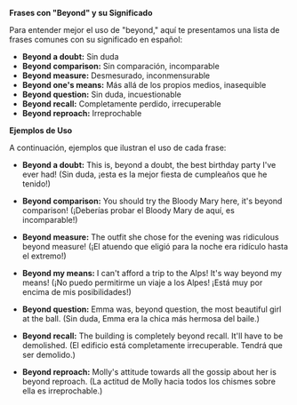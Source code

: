 

**Frases con "Beyond" y su Significado**

Para entender mejor el uso de "beyond," aquí te presentamos una lista de frases comunes con su significado en español:

*   **Beyond a doubt:** Sin duda
*   **Beyond comparison:** Sin comparación, incomparable
*   **Beyond measure:** Desmesurado, inconmensurable
*   **Beyond one's means:** Más allá de los propios medios, inasequible
*   **Beyond question:** Sin duda, incuestionable
*   **Beyond recall:** Completamente perdido, irrecuperable
*   **Beyond reproach:** Irreprochable

**Ejemplos de Uso**

A continuación, ejemplos que ilustran el uso de cada frase:

*   **Beyond a doubt:** This is, beyond a doubt, the best birthday party I've ever had! (Sin duda, ¡esta es la mejor fiesta de cumpleaños que he tenido!)

*   **Beyond comparison:** You should try the Bloody Mary here, it's beyond comparison! (¡Deberías probar el Bloody Mary de aquí, es incomparable!)

*   **Beyond measure:** The outfit she chose for the evening was ridiculous beyond measure! (¡El atuendo que eligió para la noche era ridículo hasta el extremo!)

*   **Beyond my means:** I can't afford a trip to the Alps! It's way beyond my means! (¡No puedo permitirme un viaje a los Alpes! ¡Está muy por encima de mis posibilidades!)

*   **Beyond question:** Emma was, beyond question, the most beautiful girl at the ball. (Sin duda, Emma era la chica más hermosa del baile.)

*   **Beyond recall:** The building is completely beyond recall. It'll have to be demolished. (El edificio está completamente irrecuperable. Tendrá que ser demolido.)

*   **Beyond reproach:** Molly's attitude towards all the gossip about her is beyond reproach. (La actitud de Molly hacia todos los chismes sobre ella es irreprochable.)
